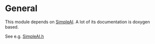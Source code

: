 # General

This module depends on [SimpleAI](https://github.com/mgerhardy/simpleai). A lot of its documentation is doxygen based.

See e.g. [SimpleAI.h](SimpleAI.h)
